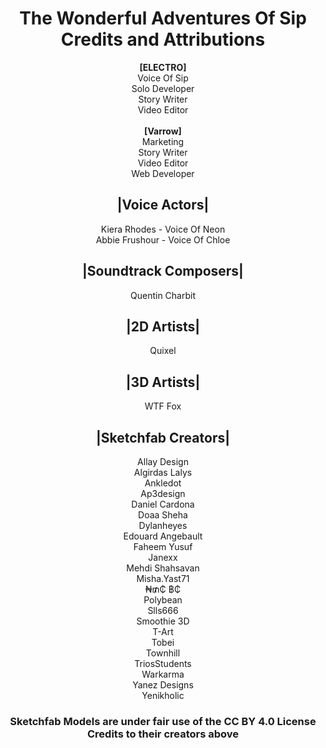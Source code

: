 <div align="center">

# <div>The Wonderful Adventures Of Sip<br>Credits and Attributions</div>

<div><b>[ELECTRO]</b><br>Voice Of Sip<br>Solo Developer<br>Story Writer<br>Video Editor</div>
<br>
<diV><b>[Varrow]</b><br>Marketing<br>Story Writer<br>Video Editor<br>Web Developer</div>

## |Voice Actors|
<div>Kiera Rhodes - Voice Of Neon<br>Abbie Frushour - Voice Of Chloe</div>

## |Soundtrack Composers|  
Quentin Charbit  

## |2D Artists|  
Quixel  

## |3D Artists|  
WTF Fox

## |Sketchfab Creators|  
<div>Allay Design<br>Algirdas Lalys<br>Ankledot<br>Ap3design<br>Daniel Cardona<br>Doaa Sheha<br>Dylanheyes<br>Edouard Angebault<br>Faheem Yusuf<br>Janexx<br>Mehdi Shahsavan<br>Misha.Yast71<br>₦₥₵ ฿₵<br>Polybean<br>Slls666<br>Smoothie 3D<br>T-Art<br>Tobei<br>Townhill<br>TriosStudents<br>Warkarma<br>Yanez Designs<br>Yenikholic</div>

### <div>Sketchfab Models are under fair use of the CC BY 4.0 License<br>Credits to their creators above</div>

</div>
